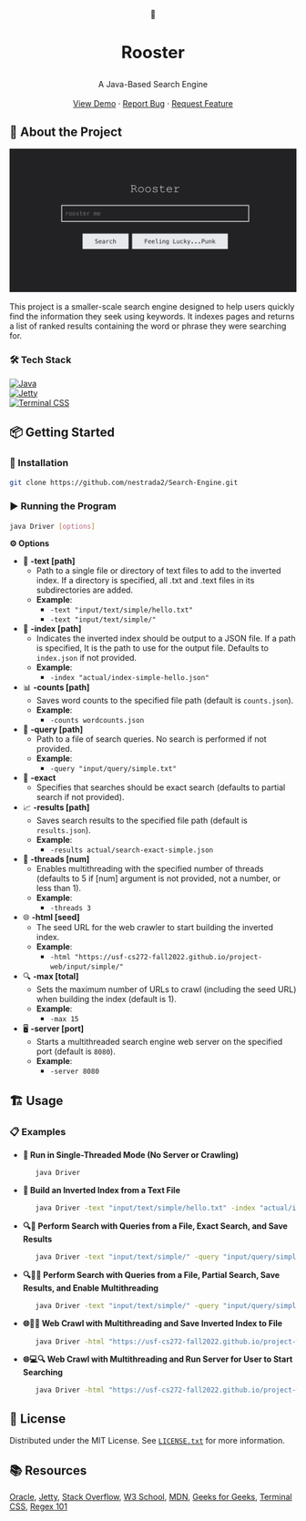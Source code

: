<div align="center">
   🐓
   <h3 align="center" style="font-size: 2.1em; font-weight: bolder;">Rooster</h3>

  <p align="center">
    A Java-Based Search Engine
    <br />
    <br />
    <a href="https://rooster-search-55efd4f04756.herokuapp.com/get_search">View Demo</a>
    ·
    <a href="https://github.com/nestrada2/Search-Engine/issues/new?labels=bug&template=bug-report.md">Report Bug</a>
    ·
    <a href="https://github.com/nestrada2/Search-Engine/issues/new?labels=enhancement&template=feature-request.md">Request Feature</a>
  </p>
</div>


<!-- ABOUT THE PROJECT -->
## 📖 About the Project

![Rooster](./src/main/resources/static/Rooster.png)

This project is a smaller-scale search engine designed to help users quickly find the information they seek using keywords. It indexes pages and returns a list of ranked results containing the word or phrase they were searching for.

### **🛠️ Tech Stack**
[![Java][Java.com]][Java-url]
<br />
[![Jetty][Jetty.com]][Jetty-url]
<br />
[![Terminal CSS][Terminal CSS.com]][Terminal CSS-url]
<br />


<!-- GETTING STARTED -->
## 📦 Getting Started

### **💾 Installation**
   ```sh
   git clone https://github.com/nestrada2/Search-Engine.git
   ```

### **▶️ Running the Program**
   ```sh
   java Driver [options]
   ```

   **⚙️ Options**
   - 📂 **-text [path]**
     - Path to a single file or directory of text files to add to the inverted index. If a directory is specified, all .txt and .text files in its subdirectories are added.
     - **Example**: 
       - `-text "input/text/simple/hello.txt"`
       - `-text "input/text/simple/"`
   - 📄 **-index [path]**
     - Indicates the inverted index should be output to a JSON file. If a path is specified, It is the path to use for the output file. Defaults to `index.json` if not provided. 
     - **Example**:
       - `-index "actual/index-simple-hello.json"`
   - 📊 **-counts [path]**
     - Saves word counts to the specified file path (default is `counts.json`).
     - **Example**:
       - `-counts wordcounts.json`
   - 📝 **-query [path]**
     - Path to a file of search queries. No search is performed if not provided.
     - **Example**:
       - `-query "input/query/simple.txt"`
   - 🔎 **-exact**
     - Specifies that searches should be exact search (defaults to partial search if not provided).
   - 📈 **-results [path]**
     - Saves search results to the specified file path (default is `results.json`).
     - **Example**:
       - `-results actual/search-exact-simple.json`
   - 🧵 **-threads [num]**
     - Enables multithreading with the specified number of threads (defaults to 5 if [num] argument is not provided, not a number, or less than 1).
     - **Example**:
       - `-threads 3`
   - 🌐 **-html [seed]**
     - The seed URL for the web crawler to start building the inverted index.
     - **Example**:
       - `-html "https://usf-cs272-fall2022.github.io/project-web/input/simple/"`
   - 🔍 **-max [total]**
     - Sets the maximum number of URLs to crawl (including the seed URL) when building the index (default is 1).
     - **Example**:
       - `-max 15`
   - 🖥️ **-server [port]**
     - Starts a multithreaded search engine web server on the specified port (default is `8080`).
      - **Example**:
        - `-server 8080`


<!-- Usage -->
## 🏗️ Usage

### **📋 Examples**
- **🧵 Run in Single-Threaded Mode (No Server or Crawling)**
   ```sh
      java Driver
   ```

- **📄 Build an Inverted Index from a Text File**
   ```sh
      java Driver -text "input/text/simple/hello.txt" -index "actual/index-simple-hello.json"
   ```

- **🔍📁 Perform Search with Queries from a File, Exact Search, and Save Results**
   ```sh
      java Driver -text "input/text/simple/" -query "input/query/simple.txt" -exact -results actual/search-exact-simple.json
   ```

- **🔍📂🔄 Perform Search with Queries from a File, Partial Search, Save Results, and Enable Multithreading**
   ```sh
      java Driver -text "input/text/simple/" -query "input/query/simple.txt" -results actual/search-exact-simple.json -threads 3
   ```

- **🌐🔄📁 Web Crawl with Multithreading and Save Inverted Index to File**
   ```sh
      java Driver -html "https://usf-cs272-fall2022.github.io/project-web/input/simple/" -max 15 -threads 3 -index index-crawl.json
   ```

- **🌐💻🔍 Web Crawl with Multithreading and Run Server for User to Start Searching**
   ```sh
      java Driver -html "https://usf-cs272-fall2022.github.io/project-web/input/simple/" -max 15 -threads 3 -server 8080
   ```


<!-- LICENSE -->
## 📜 License
Distributed under the MIT License. See [`LICENSE.txt`](LICENSE.txt) for more information.

<!-- RESOURCES -->
## 📚 Resources
[Oracle](https://docs.oracle.com/javase/7/docs/api/overview-summary.html), 
[Jetty](https://jetty.org/docs/index.html),
[Stack Overflow](https://stackoverflow.com/),
[W3 School](https://www.w3schools.com/),
[MDN](https://developer.mozilla.org/en-US/),
[Geeks for Geeks](https://www.geeksforgeeks.org/),
[Terminal CSS](https://terminalcss.xyz/),
[Regex 101](https://regex101.com/)

<!------- MARKDOWN LINKS & IMAGES ------->
[Java.com]: https://img.shields.io/badge/Java-ED8B00?style=for-the-badge&logo=openjdk&logoColor=white
[Java-url]: https://www.java.com/en/
[Jetty.com]: https://img.shields.io/badge/Jetty-E23237?style=for-the-badge&logo=angularjs&logoColor=white
[Jetty-url]: https://jetty.org/docs/index.html
[Terminal CSS.com]: https://img.shields.io/badge/Terminal_CSS-100000?style=for-the-badge&logo=Terminal_CSS
[Terminal CSS-url]: https://terminalcss.xyz/
